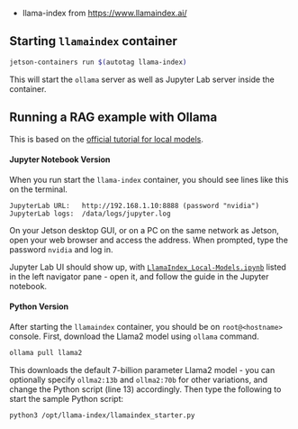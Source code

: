 
* llama-index from https://www.llamaindex.ai/

## Starting `llamaindex` container

```bash
jetson-containers run $(autotag llama-index)
```

This will start the `ollama` server as well as Jupyter Lab server inside the container.

## Running a RAG example with Ollama

This is based on the [official tutorial for local models](https://docs.llamaindex.ai/en/stable/getting_started/starter_example_local/).

#### Jupyter Notebook Version

When you run start the `llama-index` container, you should see lines like this on the terminal.

```
JupyterLab URL:   http://192.168.1.10:8888 (password "nvidia")
JupyterLab logs:  /data/logs/jupyter.log
```

On your Jetson desktop GUI, or on a PC on the same network as Jetson, open your web browser and access the address. When prompted, type the password `nvidia` and log in.

Jupyter Lab UI should show up, with [`LlamaIndex_Local-Models.ipynb`](samples/LlamaIndex_Local-Models.ipynb) listed in the left navigator pane - open it, and follow the guide in the Jupyter notebook.

####  Python Version

After starting the `llamaindex` container, you should be on `root@<hostname>` console. First, download the Llama2 model using `ollama` command.

```bash
ollama pull llama2
```

This downloads the default 7-billion parameter Llama2 model - you can optionally specify `ollma2:13b` and `ollma2:70b` for other variations, and change the Python script (line 13) accordingly. Then type the following to start the sample Python script:

```bash
python3 /opt/llama-index/llamaindex_starter.py
```

